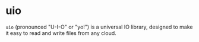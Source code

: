 # uio

`uio` (pronounced "U-I-O" or "yo!") is a universal IO library, designed to make it easy to read and write files from any cloud.
